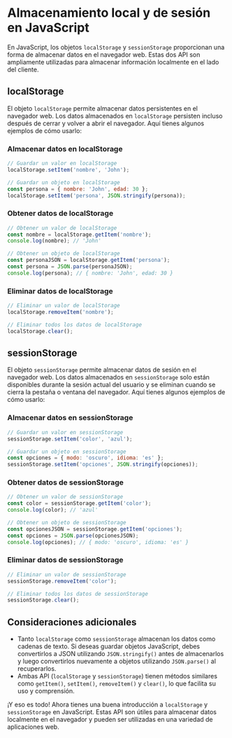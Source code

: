 # Almacenamiento local y de sesión en JavaScript

En JavaScript, los objetos `localStorage` y `sessionStorage` proporcionan una forma de almacenar datos en el navegador web. Estas dos API son ampliamente utilizadas para almacenar información localmente en el lado del cliente.

## localStorage

El objeto `localStorage` permite almacenar datos persistentes en el navegador web. Los datos almacenados en `localStorage` persisten incluso después de cerrar y volver a abrir el navegador. Aquí tienes algunos ejemplos de cómo usarlo:

### Almacenar datos en localStorage

```javascript
// Guardar un valor en localStorage
localStorage.setItem('nombre', 'John');

// Guardar un objeto en localStorage
const persona = { nombre: 'John', edad: 30 };
localStorage.setItem('persona', JSON.stringify(persona));
```

### Obtener datos de localStorage

```javascript
// Obtener un valor de localStorage
const nombre = localStorage.getItem('nombre');
console.log(nombre); // 'John'

// Obtener un objeto de localStorage
const personaJSON = localStorage.getItem('persona');
const persona = JSON.parse(personaJSON);
console.log(persona); // { nombre: 'John', edad: 30 }
```

### Eliminar datos de localStorage

```javascript
// Eliminar un valor de localStorage
localStorage.removeItem('nombre');

// Eliminar todos los datos de localStorage
localStorage.clear();
```

## sessionStorage

El objeto `sessionStorage` permite almacenar datos de sesión en el navegador web. Los datos almacenados en `sessionStorage` solo están disponibles durante la sesión actual del usuario y se eliminan cuando se cierra la pestaña o ventana del navegador. Aquí tienes algunos ejemplos de cómo usarlo:

### Almacenar datos en sessionStorage

```javascript
// Guardar un valor en sessionStorage
sessionStorage.setItem('color', 'azul');

// Guardar un objeto en sessionStorage
const opciones = { modo: 'oscuro', idioma: 'es' };
sessionStorage.setItem('opciones', JSON.stringify(opciones));
```

### Obtener datos de sessionStorage

```javascript
// Obtener un valor de sessionStorage
const color = sessionStorage.getItem('color');
console.log(color); // 'azul'

// Obtener un objeto de sessionStorage
const opcionesJSON = sessionStorage.getItem('opciones');
const opciones = JSON.parse(opcionesJSON);
console.log(opciones); // { modo: 'oscuro', idioma: 'es' }
```

### Eliminar datos de sessionStorage

```javascript
// Eliminar un valor de sessionStorage
sessionStorage.removeItem('color');

// Eliminar todos los datos de sessionStorage
sessionStorage.clear();
```

## Consideraciones adicionales

- Tanto `localStorage` como `sessionStorage` almacenan los datos como cadenas de texto. Si deseas guardar objetos JavaScript, debes convertirlos a JSON utilizando `JSON.stringify()` antes de almacenarlos y luego convertirlos nuevamente a objetos utilizando `JSON.parse()` al recuperarlos.
- Ambas API (`localStorage` y `sessionStorage`) tienen métodos similares como `getItem()`, `setItem()`, `removeItem()` y `clear()`, lo que facilita su uso y comprensión.

¡Y eso es todo! Ahora tienes una buena introducción a `localStorage` y `sessionStorage` en JavaScript. Estas API son útiles para almacenar datos localmente en el navegador y pueden ser utilizadas en una variedad de aplicaciones web.